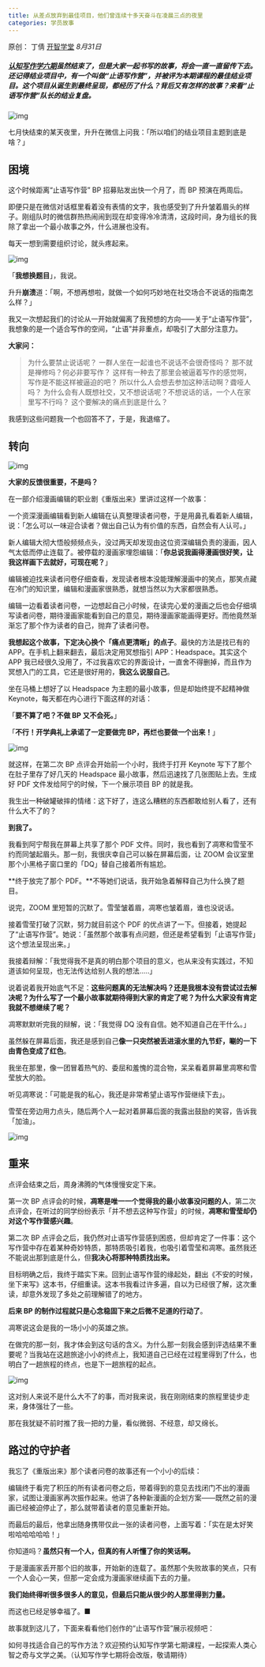```yaml
---
title: 从差点放弃到最佳项目，他们曾连续十多天奋斗在凌晨三点的夜里
categories: 学员故事
---
```


原创： 丁倩 [开智学堂](javascript:void(0);) *8月31日*

##### [认知写作学六期](http://mp.weixin.qq.com/s?__biz=MzA4ODM4ODQ3MQ==&mid=2651938170&idx=1&sn=dd50384bdb763db419b87061bb5b64f6&chksm=8bcf1b62bcb892742abd171be662b0bde29a0a40e0f86daff4874056bbf28db95535464ce476&scene=21#wechat_redirect)虽然结束了，但是大家一起书写的故事，将会一直一直留传下去。还记得结业项目中，有一个叫做“止语写作营”，并被评为本期课程的最佳结业项目。这个项目从诞生到最终呈现，都经历了什么？背后又有怎样的故事？来看“止语写作营”队长的结业复盘。

![img](https://mmbiz.qpic.cn/mmbiz_jpg/ice5enJHe2TiaVehUUN57fS6CI73xPdBeBiabz6e80mgrjV3UXzvrDm9paicAlOU349LbibvK5dia8eYq2pz8YDpRiasQ/640?wx_fmt=jpeg&tp=webp&wxfrom=5&wx_lazy=1&wx_co=1)

七月快结束的某天夜里，升升在微信上问我：「所以咱们的结业项目主题到底是啥？」

## 困境

这个时候距离“止语写作营” BP 招募贴发出快一个月了，而 BP 预演在两周后。

即便只是在微信对话框里看着没有表情的文字，我也感受到了升升皱着眉头的样子。刚组队时的微信群热热闹闹到现在却变得冷冷清清，这段时间，身为组长的我除了拿出一个最小故事之外，什么进展也没有。

每天一想到需要组织讨论，就头疼起来。

![img](https://mmbiz.qpic.cn/mmbiz_jpg/ice5enJHe2TiaVehUUN57fS6CI73xPdBeBicTTQxBxbibYCZHW1JGuOWlO1ANFMw3zDarOjQwPMeBL7hQOD8jIibBfA/640?wx_fmt=jpeg&tp=webp&wxfrom=5&wx_lazy=1&wx_co=1)

「**我想换题目**」，我说。

升升**崩溃**道：「啊，不想再想啦，就做一个如何巧妙地在社交场合不说话的指南怎么样？」

我又一次想起我们的讨论从一开始就偏离了我预想的方向——关于“止语写作营”，我想象的是一个适合写作的空间，“止语”并非重点，却吸引了大部分注意力。

**大家问：**

> 为什么要禁止说话呢？
> 一群人坐在一起谁也不说话不会很奇怪吗？
> 那不就是禅修吗？何必非要写作？
> 这样有一种去了那里会被逼着写作的感觉啊，写作是不能这样被逼迫的吧？
> 所以什么人会想去参加这种活动啊？聋哑人吗？
> 为什么会有人既想社交，又不想说话呢？不想说话的话，一个人在家里写不行吗？
> 这个要解决的痛点到底是什么？

我感到这些问题我一个也回答不了，于是，我退缩了。

## 转向

![img](https://mmbiz.qpic.cn/mmbiz_jpg/ice5enJHe2TiaVehUUN57fS6CI73xPdBeB0xzDqWbIOY3CzqrFAQ1QQz6e4LtJjZxkeuWHuhvNDia9taROCSQN1fQ/640?wx_fmt=jpeg&tp=webp&wxfrom=5&wx_lazy=1&wx_co=1)

**大家的反馈很重要，不是吗？**

在一部介绍漫画编辑的职业剧《重版出来》里讲过这样一个故事：

一个资深漫画编辑看到新人编辑在认真整理读者问卷，于是用鼻孔看着新人编辑，说：「怎么可以一味迎合读者？做出自己认为有价值的东西，自然会有人认可。」

新人编辑大彻大悟般频频点头，没过两天却发现由这位资深编辑负责的漫画，因人气太低而停止连载了。被停载的漫画家埋怨编辑：「**你总说我画得漫画很好笑，让我这样画下去就好，可现在呢？**」

编辑被迫找来读者问卷仔细查看，发现读者根本没能理解漫画中的笑点，那笑点藏在冷门的知识里，编辑和漫画家很熟悉，就想当然以为大家都很熟悉。

编辑一边看着读者问卷，一边想起自己小时候，在读完心爱的漫画之后也会仔细填写读者问卷，期待漫画家能看到自己的意见，期待漫画家能画得更好。而他竟然渐渐忘了那个作为读者的自己，抛弃了读者问卷。

**我想起这个故事，下定决心换个「痛点更清晰」的点子**。最快的方法是找已有的 APP。在手机上翻来翻去，最后决定用冥想指引 APP：Headspace。其实这个 APP 我已经很久没用了，不过我喜欢它的界面设计，一直舍不得删掉，而且作为冥想入门的工具，它还是很好用的，**我这么说服自己**。

坐在马桶上想好了以 Headspace 为主题的最小故事，但是却始终提不起精神做 Keynote，每天都在内心进行下面这样的对话：

「**要不算了吧？不做 BP 又不会死。**」

「**不行！开学典礼上承诺了一定要做完 BP，再烂也要做一个出来！**」

![img](https://mmbiz.qpic.cn/mmbiz_jpg/ice5enJHe2TiaVehUUN57fS6CI73xPdBeBwZjC3Rtl5MbOS5YkiaI4TdAMfbs44rODPbn49fTYic9z68FEHicS0077w/640?wx_fmt=jpeg&tp=webp&wxfrom=5&wx_lazy=1&wx_co=1)

就这样，在第二次 BP 点评会开始前一个小时，我终于打开 Keynote 写下了那个在肚子里存了好几天的 Headspace 最小故事，然后迅速找了几张图贴上去。生成好 PDF 文件发给阿宁的时候，下一个展示项目 BP 的就是我。

我生出一种破罐破摔的情绪：这下好了，连这么糟糕的东西都敢给别人看了，还有什么大不了的？

**到我了。**

我看到阿宁帮我在屏幕上共享了那个 PDF 文件。同时，我也看到了凋寒和雪莹不约而同皱起眉头。那一刻，我很庆幸自己可以躲在屏幕后面，让 ZOOM 会议室里那个小黑格子窗口里的「DQ」替自己接着所有尴尬。

**终于放完了那个 PDF。**不等她们说话，我开始急着解释自己为什么换了题目。

说完，ZOOM 里短暂的沉默了。雪莹皱着眉，凋寒也皱着眉，谁也没说话。

接着雪莹打破了沉默，努力就目前这个 PDF 的优点讲了一下。但接着，她提起了“止语写作营”。她说：「虽然那个故事有点问题，但还是希望看到「止语写作营」这个想法呈现出来。」

我接着辩解：「我觉得我不是真的明白那个项目的意义，也从来没有实践过，不知道该如何呈现，也无法传达给别人我的想法.....」

说着说着我开始底气不足：**这些问题真的无法解决吗？还是我根本没有尝试过去解决呢？为什么写了一个最小故事就期待得到大家的肯定了呢？为什么大家没有肯定我就不想继续了呢？**

凋寒默默听完我的辩解，说：「我觉得 DQ 没有自信。她不知道自己在干什么。」

虽然躲在屏幕后面，我还是感到自己**像一只突然被丢进滚水里的九节虾，唰的一下由青色变成了红色**。

我坐在那里，像一团冒着热气的、委屈和羞愧的混合物，呆呆看着屏幕里凋寒和雪莹放大的脸。

听见凋寒说：「可能是我的私心，我还是非常希望止语写作营继续下去」。

雪莹在旁边用力点头，随后两个人一起对着屏幕后面的我露出鼓励的笑容，告诉我「加油」。

![img](https://mmbiz.qpic.cn/mmbiz_jpg/ice5enJHe2TiaVehUUN57fS6CI73xPdBeBI5mDRtQY4b1F8CYouMHlaWEYN8mHribNZRWSS7VtxB26UiaurJOfKeHQ/640?wx_fmt=jpeg&tp=webp&wxfrom=5&wx_lazy=1&wx_co=1)

## 重来

点评会结束之后，周身沸腾的气体慢慢安定下来。

第一次 BP 点评会的时候，**凋寒是唯一一个觉得我的最小故事没问题的人**，第二次点评会，在听过的同学纷纷表示「并不想去这种写作营」的时候，**凋寒和雪莹却仍对这个写作营感兴趣**。

第二次 BP 点评会之后，我仍然对止语写作营感到困惑，但却肯定了一件事：这个写作营中存在着某种奇妙特质，那特质吸引着我，也吸引着雪莹和凋寒。虽然我还不能说出那到底是什么，但**我决心将那种特质找出来。**

目标明确之后，我终于踏实下来。回到止语写作营的缘起处，翻出《不安的时候，坐下来写》这本书，仔细重读。这本书我看过许多遍，自以为已经很了解，这次重读，却意外发现了多处之前理解错了的地方。

**后来 BP 的制作过程就只是心念稳固下来之后微不足道的行动了**。

凋寒说这会是我的一场小小的英雄之旅。

在做完的那一刻，我才体会到这句话的含义。为什么那一刻我会感到评选结果不重要呢？当我站在这趟旅途小小的终点上，我知道自己已经在过程里得到了什么，也明白了一趟旅程的终点，也是下一趟旅程的起点。

![img](https://mmbiz.qpic.cn/mmbiz_jpg/ice5enJHe2TiaVehUUN57fS6CI73xPdBeBFXL0UIxH5FWUkzukibNPt9ibzkCyCibfaTwrxibxTrFgtqBQajo0977cUA/640?wx_fmt=jpeg&tp=webp&wxfrom=5&wx_lazy=1&wx_co=1)

这对别人来说不是什么大不了的事，而对我来说，我在刚刚结束的旅程里徒步走来，身体强壮了一些。

那在我犹疑不前时推了我一把的力量，看似微弱、不经意，却又绵长。

## 路过的守护者

我忘了《重版出来》那个读者问卷的故事还有一个小小的后续：

编辑终于看完了积压的所有读者问卷之后，带着得到的意见去找闭门不出的漫画家，试图让漫画家再次振作起来。他讲了各种新漫画的企划方案——既然之前的漫画已经被迫停止了，那么就带着读者的意见重新开始。

而最后的最后，他拿出随身携带仅此一张的读者问卷，上面写着：「实在是太好笑啦哈哈哈哈哈！」

你知道吗？**虽然只有一个人，但真的有人听懂了你的笑话啊。**

于是漫画家丢开那个旧的故事，开始新的连载了。虽然那个失败故事的笑点，只有一个人会心一笑，但那一定会成为漫画家继续画下去的力量。

**我们始终得听很多很多人的意见，但最后只能从很少的人那里得到力量。**

而这也已经足够幸福了。■

故事就到这儿了，下面来看看他们创作的“止语写作营”展示视频吧：

如何寻找适合自己的写作方法？欢迎预约认知写作学第七期课程，一起探索人类心智之奇与文学之美。（认知写作学七期将会改版，敬请期待）